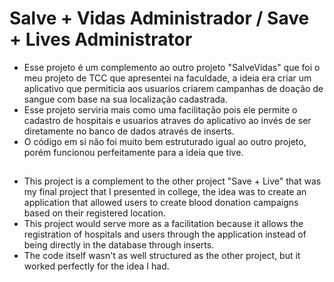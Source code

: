 # Salve + Vidas Administrador / Save + Lives Administrator
- Esse projeto é um complemento ao outro projeto "SalveVidas" que foi o meu projeto de TCC que apresentei na faculdade, a ideia era criar um aplicativo que permiticia aos usuarios criarem campanhas de doação de sangue com base na sua localização cadastrada. 
- Esse projeto serviria mais como uma facilitação pois ele permite o cadastro de hospitais e usuarios atraves do aplicativo ao invés de ser diretamente no banco de dados através de inserts. 
- O código em si não foi muito bem estruturado igual ao outro projeto, porém funcionou perfeitamente para a ideia que tive.

##

- This project is a complement to the other project "Save + Live" that was my final project that I presented in college, the idea was to create an application that allowed users to create blood donation campaigns based on their registered location.
- This project would serve more as a facilitation because it allows the registration of hospitals and users through the application instead of being directly in the database through inserts.
- The code itself wasn't as well structured as the other project, but it worked perfectly for the idea I had.
